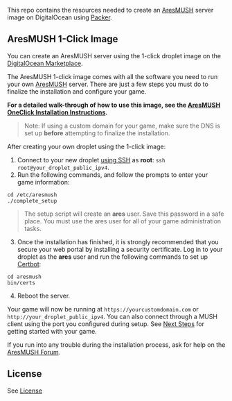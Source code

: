 This repo contains the resources needed to create an [AresMUSH](https://aresmush.com) server image on DigitalOcean using [Packer](https://www.packer.io/intro/getting-started/install.html).

## AresMUSH 1-Click Image

You can create an AresMUSH server using the 1-click droplet image on the [DigitalOcean Marketplace](https://marketplace.digitalocean.com/apps/aresmush?refcode=5c07173bc1f2).

The AresMUSH 1-click image comes with all the software you need to run your own [AresMUSH](https://aresmush.com) server. There are just a few steps you must do to finalize the installation and configure your game.

**For a detailed walk-through of how to use this image, see the [AresMUSH OneClick Installation Instructions](https://aresmush.com/tutorials/install/oneclick.html).**

> Note: If using a custom domain for your game, make sure the DNS is set up **before** attempting to finalize the installation.

After creating your own droplet using the 1-click image:

1. Connect to your new droplet [using SSH](https://www.digitalocean.com/docs/droplets/how-to/connect-with-ssh/) as **root**: `ssh root@your_droplet_public_ipv4`.
2. Run the following commands, and follow the prompts to enter your game information:

```
cd /etc/aresmush
./complete_setup
```

> The setup script will create an **ares** user. Save this password in a safe place. You must use the ares user for all of your game administration tasks.

3. Once the installation has finished, it is strongly recommended that you secure your web portal by installing a security certificate. Log in to your droplet as the **ares** user and run the following commands to set up [Certbot](https://certbot.eff.org/):

```
cd aresmush
bin/certs
```

4. Reboot the server.

Your game will now be running at `https://yourcustomdomain.com` or `http://your_droplet_public_ipv4`. You can also connect through a MUSH client using the port you configured during setup. See [Next Steps](https://aresmush.com/tutorials/install/next-steps.html) for getting started with your game.

If you run into any trouble during the installation process, ask for help on the [AresMUSH Forum](https://forum.aresmush.com).

## License

See [License](https://aresmush.com/license.html)